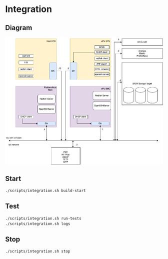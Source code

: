 # Integration

## Diagram

![DPU SW Components](xPU-Integration-Blocks.png)

## Start

```bash
./scripts/integration.sh build-start
```

## Test

```bash
./scripts/integration.sh run-tests
./scripts/integration.sh logs
```

## Stop

```bash
./scripts/integration.sh stop
```
